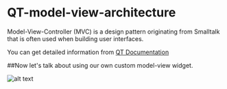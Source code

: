 # QT-model-view-architecture
Model-View-Controller (MVC) is a design pattern originating from Smalltalk that is often used when building user interfaces.

You can get detailed information from [QT Documentation](https://doc.qt.io/qt-5/model-view-programming.html)

##Now let's talk about using our own custom model-view widget.

![alt text](https://ibb.co/7YF2C15)
